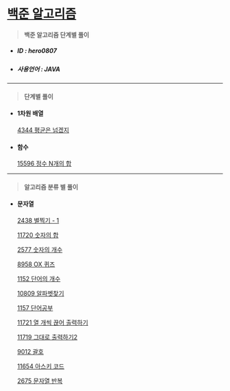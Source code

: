 # [백준 알고리즘 ](https://www.acmicpc.net/)

> #### 백준 알고리즘 단계별 풀이
>

- ##### ID : hero0807

-  ##### 사용언어 : JAVA

------



> #### 단계별 풀이
>

- #### 1차원 배열 

  [4344 평균은 넘겠지](https://github.com/her0807/TIL/blob/master/Algorithm/Baekjoon/4334.md)



- #### 함수

  [15596 정수 N개의 합](https://github.com/her0807/TIL/blob/master/Algorithm/Baekjoon/15596.md)



------



> #### 알고리즘 분류 별 풀이
>



- #### 문자열

  [2438 별찍기 - 1](https://github.com/her0807/TIL/blob/master/Algorithm/Baekjoon/2438.md)
  
  [11720 숫자의 합](https://github.com/her0807/TIL/blob/master/Algorithm/Baekjoon/11720.md)
  
  [2577 숫자의 개수](https://github.com/her0807/TIL/blob/master/Algorithm/Baekjoon/2577.md)
  
  [8958 OX 퀴즈](https://github.com/her0807/TIL/blob/master/Algorithm/Baekjoon/8958.md)
  
  [1152 단어의 개수](https://github.com/her0807/TIL/blob/master/Algorithm/Baekjoon/1152.md)
  
  [10809 알파벳찾기](https://github.com/her0807/TIL/blob/master/Algorithm/Baekjoon/10809.md)
  
  [1157 단어공부](https://github.com/her0807/TIL/blob/master/Algorithm/Baekjoon/1157.md)
  
  [11721 열 개씩 끊어 출력하기](https://github.com/her0807/TIL/blob/master/Algorithm/Baekjoon/11721.md)
  
  [11719 그대로 출력하기2 ](https://github.com/her0807/TIL/blob/master/Algorithm/Baekjoon/11719.md)
  
  [9012 괄호](https://github.com/her0807/TIL/blob/master/Algorithm/Baekjoon/9012.md)
  
  [11654 아스키 코드 ](https://github.com/her0807/TIL/blob/master/Algorithm/Baekjoon/11654.md)
  
  [2675 문자열 반복 ](https://github.com/her0807/TIL/blob/master/Algorithm/Baekjoon/2675.md)